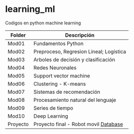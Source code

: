 # learning_ml
Codigos en python machine learning


|  Folder  |        Descripción         |
|------------|----------------------------|
| Mod01 | Fundamentos Python|
| Mod02 | Preproceso, Regresion Lineal; Logística|
| Mod03 | Arboles de decisión y clasificación|
| Mod04 | Redes Neuronales |
| Mod05 | Support vector machine |
| Mod06 | Clustering - K-means |
| Mod07 | Sistemas de recomendación |
| Mod08 | Procesamiento natural del lenguaje|
| Mod09| Series de tiempo |
| Mod10 | Deep Learning |
|Proyecto | Proyecto final - Robot movil [Database](https://www.kaggle.com/uciml/wall-following-robot)|